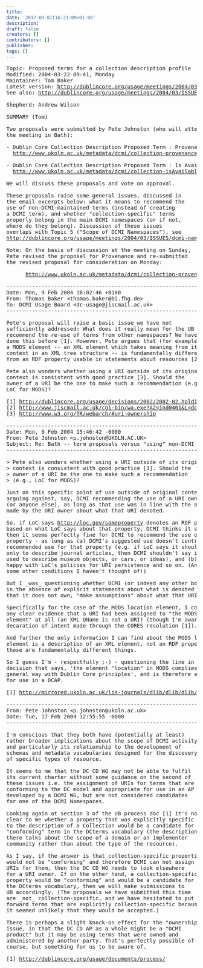 ```yaml
---
title: 
date: '2017-09-01T16:21:09+01:00'
description: 
draft: false
creators: []
contributors: []
publisher: 
tags: []
---
```


<pre>
Topic: Proposed terms for a collection description profile
Modified: 2004-03-22 09:41, Monday
Maintainer: Tom Baker
Latest version: <a href="/usage/meetings/2004/03/ISSUES/terms-collection/">http://dublincore.org/usage/meetings/2004/03/ISSUES/terms-collection/</a>
See also: <a href="/usage/meetings/2004/03/ISSUES/">http://dublincore.org/usage/meetings/2004/03/ISSUES/</a>

Shepherd: Andrew Wilson

SUMMARY (Tom)

Two proposals were submitted by Pete Johnston (who will attend
the meeting in Bath):

- Dublin Core Collection Description Proposed Term : Provenance
  <a href="http://www.ukoln.ac.uk/metadata/dcmi/collection-provenance/">http://www.ukoln.ac.uk/metadata/dcmi/collection-provenance/</a>

- Dublin Core Collection Description Proposed Term : Is Available At
  <a href="http://www.ukoln.ac.uk/metadata/dcmi/collection-isAvailableAt/">http://www.ukoln.ac.uk/metadata/dcmi/collection-isAvailableAt/</a>

We will discuss these proposals and vote on approval.

These proposals raise some general issues, discussed in
the email excerpts below: what it means to recommend the
use of non-DCMI-maintained terms (instead of creating
a DCMI term), and whether "collection-specific" terms
properly belong in the main DCMI namespaces (or if not,
where do they belong). Discussion of these issues
overlaps with Topic 5 ("Scope of DCMI Namespaces"), see
<a href="/usage/meetings/2004/03/ISSUES/dcmi-namespaces/">http://dublincore.org/usage/meetings/2004/03/ISSUES/dcmi-namespaces/</a>.

Note: On the basis of discussion at the meeting on Sunday,
Pete revised the proposal for Provenance and re-submitted
the revised proposal for consideration on Monday:

      <a href="http://www.ukoln.ac.uk/metadata/dcmi/collection-provenance/2004-03-14/">http://www.ukoln.ac.uk/metadata/dcmi/collection-provenance/2004-03-14/</a>

------------------------------------------------------------------------
Date: Mon, 9 Feb 2004 16:02:46 +0100
From: Thomas Baker &lt;thomas.baker@bi.fhg.de&gt;
To: DCMI Usage Board &lt;dc-usage@jiscmail.ac.uk&gt;
------------------------------------------------------------------------

Pete's proposal will raise a basic issue we have not
sufficiently addressed: What does it really mean for the UB to
recommend the re-use of terms from other namespaces? We have
done this before [1]. However, Pete argues that (for example)
a MODS element -- an XML element which takes meaning from its
context in an XML tree structure -- is fundamentally different
from an RDF property usable in statements about resources [2].

Pete also wonders whether using a URI outside of its original
context is consistent with good practice [3]. Should the
owner of a URI be the one to make such a recommendation (e.g.,
LoC for MODS)?

[1] <a href="/usage/decisions/2002/2002-02.holdingLocation.shtml">http://dublincore.org/usage/decisions/2002/2002-02.holdingLocation.shtml</a>
[2] <a href="http://www.jiscmail.ac.uk/cgi-bin/wa.exe?A2=ind0401&amp;L=dc-collections&amp;T=0&amp;F=&amp;S=&amp;P=4961">http://www.jiscmail.ac.uk/cgi-bin/wa.exe?A2=ind0401&amp;L=dc-collections&amp;T=0&amp;F=&amp;S=&amp;P=4961</a>
[3] <a href="http://www.w3.org/TR/webarch/#uri-ownership">http://www.w3.org/TR/webarch/#uri-ownership</a>

------------------------------------------------------------------------
Date: Mon, 9 Feb 2004 15:46:42 -0000
From: Pete Johnston &lt;p.johnston@UKOLN.AC.UK&gt;
Subject: Re: Bath -- term proposals versus "using" non-DCMI terms
------------------------------------------------------------------------

&gt; Pete also wonders whether using a URI outside of its original
&gt; context is consistent with good practice [3]. Should the
&gt; owner of a URI be the one to make such a recommendation
&gt; (e.g., LoC for MODS)?

Just on this specific point of use outside of original context, I wasn't
arguing against, say, DCMI recommending the use of a URI owned by LoC
(or anyone else), as long as that use was in line with the assertions
made by the URI owner about what that URI denoted.

So, if LoC says <a href="http://loc.gov/someproperty">http://loc.gov/someproperty</a> denotes an RDF property, and
based on what LoC says about that property, DCMI thinks it seems useful,
then it seems perfectly fine for DCMI to recommend the use of that
property - as long as (a) DCMI's suggested use doesn't contradict LoC's
recommended use for that property (e.g. if LoC says it should be used
only to describe journal articles, then DCMI shouldn't say it can be
used to describe museum objects, or cars, or ideas), and (b) DCMI is
happy with LoC's policies for URI persistence and so on. (And probably
some other conditions I haven't thought of!)

But I _was_ questioning whether DCMI (or indeed any other body) should,
in the absence of explicit statements about what is denoted by a URI
that it does not own, "make assumptions" about what that URI denotes.

Specifically for the case of the MODS location element, I couldn't see
any clear evidence that a URI had been assigned to "the MODS location
element" at all (an XML QName is not a URI) (though I'm aware of the
decaration of intent made through the CORES resolution [1]).

And further the only information I can find about the MODS location
element is a description of an XML element, not an RDF property, and
those are fundamentally different things.

So I guess I'm - respectfully ;-) - questioning the line in the UB
decision that says, 'the element "location" in MODS complies in a
general way with Dublin Core principles', and is therefore appropriate
for use in a DCAP.

[1] <a href="http://mirrored.ukoln.ac.uk/lis-journals/dlib/dlib/dlib/july03/baker/07baker.html">http://mirrored.ukoln.ac.uk/lis-journals/dlib/dlib/dlib/july03/baker/07baker.html</a>

------------------------------------------------------------------------
From: Pete Johnston &lt;p.johnston@ukoln.ac.uk&gt;
Date: Tue, 17 Feb 2004 12:55:55 -0000
------------------------------------------------------------------------

I'm conscious that they both have (potentially at least)
rather broader implications about the scope of DCMI activity,
and particularly its relationship to the development of
schemas and metadata vocabularies designed for the discovery
of specific types of resource.

It seems to me that the DC CD WG may not be able to fulfil
its current charter without some guidance on the second of
these issues i.e. the assignment of URIs for terms that are
conforming to the DC model and appropriate for use in an AP
developed by a DCMI WG, but are not considered candidates
for one of the DCMI Namespaces.

Looking again at section 3 of the UB process doc [1] it's not
clear to me whether a property that was explicitly specific
to the description of a Collection would be a candidate for a
"conforming" term in the DCterms vocabulary (the description
there talks about the scope of a domain or an implementer
community rather than about the type of the resource).

As I say, if the answer is that collection-specific properties
would not be "conforming" and therefore DCMI can not assign
URIs for them, then the DC CD WG needs to look elsewhere
for a URI owner. If on the other hand, a collection-specific
property would be "conforming" and would be a candidate for
the DCterms vocabulary, then we will make submissions to
UB accordingly. (The proposals we have submitted this time
are _not_ collection-specific, and we have hesitated to put
forward terms that are explicitly collection-specific because
it seemed unlikely that they would be accepted.)

There is perhaps a slight knock-on effect for the "ownership"
issue, in that the DC CD AP as a whole might be a "DCMI
product" but it may be using terms that were owned and
administered by another party. That's perfectly possible of
course, but something for us to be aware of.

[1] <a href="/usage/documents/process/">http://dublincore.org/usage/documents/process/</a>

</pre>
